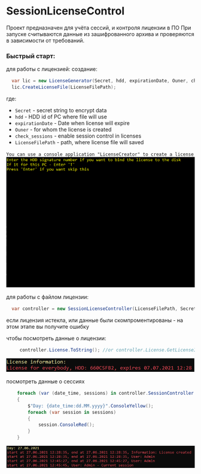 # SessionLicenseControl

Проект предназначен для учёта сессий, и контроля лицензии в ПО
При запуске считываются данные из зашифрованного архива и проверяются в зависимости от требований.

### Быстрый старт:

для работы с лицензией:
создание:

```C#
  var lic = new LicenseGenerator(Secret, hdd, expirationDate, Ouner, check_sessions);
  lic.CreateLicenseFile(LicenseFilePath);
```
где:

* `Secret` - secret string to encrypt data
* `hdd` - HDD id of PC where file will use
* `expirationDate` - Date when license will expire
* `Ouner` - for whom the license is created
* `check_sessions` - enable session control in licenses
* `LicenseFilePath` - path, where license file will saved

`You can use a console application "LicenseCreator" to create a license`
![Demo](https://github.com/Platonenkov/SessionLicenseControl/blob/dev/Resources/license%20generator.gif)

для работы с файлом лицензии:
```C#
  var controller = new SessionLicenseController(LicenseFilePath, Secret, StartNewSession, "Admin");
```
если лицензия истекла, или данные были скомпроментированы - на этом этапе вы получите ошибку

чтобы посмотреть данные о лицензии:
```C#
     controller.License.ToString(); //or controller.License.GetLicenseInformation()
```
![Demo](https://github.com/Platonenkov/SessionLicenseControl/blob/dev/Resources/license%20info%20sample.png)

посмотреть данные о сессиях
```C#
    foreach (var (date_time, sessions) in controller.SessionController.GetSessionData())
    {
        $"Day: {date_time:dd.MM.yyyy}".ConsoleYellow();
        foreach (var session in sessions)
        {
            session.ConsoleRed();
        }
    }
```
![Demo](https://github.com/Platonenkov/SessionLicenseControl/blob/dev/Resources/license%20session%20sample.png)
